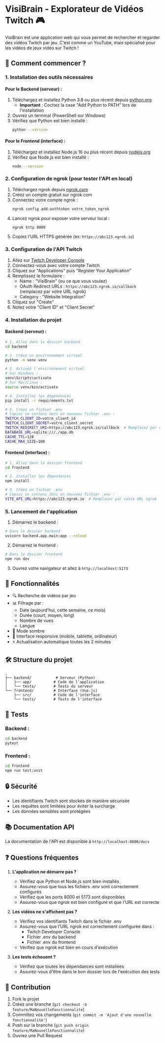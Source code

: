 # VisiBrain - Explorateur de Vidéos Twitch 🎮

VisiBrain est une application web qui vous permet de rechercher et regarder des vidéos Twitch par jeu. C'est comme un YouTube, mais spécialisé pour les vidéos de jeux vidéo sur Twitch !

## 🚀 Comment commencer ?

### 1. Installation des outils nécessaires

#### Pour le Backend (serveur) :
1. Téléchargez et installez Python 3.8 ou plus récent depuis [python.org](https://www.python.org/downloads/)
   - **Important** : Cochez la case "Add Python to PATH" lors de l'installation
2. Ouvrez un terminal (PowerShell sur Windows)
3. Vérifiez que Python est bien installé :
   ```bash
   python --version
   ```

#### Pour le Frontend (interface) :
1. Téléchargez et installez Node.js 16 ou plus récent depuis [nodejs.org](https://nodejs.org/)
2. Vérifiez que Node.js est bien installé :
   ```bash
   node --version
   ```

### 2. Configuration de ngrok (pour tester l'API en local)

1. Téléchargez ngrok depuis [ngrok.com](https://ngrok.com/download)
2. Créez un compte gratuit sur ngrok.com
3. Connectez votre compte ngrok :
   ```bash
   ngrok config add-authtoken votre_token_ngrok
   ```
4. Lancez ngrok pour exposer votre serveur local :
   ```bash
   ngrok http 8000
   ```
5. Copiez l'URL HTTPS générée (ex: `https://abc123.ngrok.io`)

### 3. Configuration de l'API Twitch

1. Allez sur [Twitch Developer Console](https://console.twitch.tv/)
2. Connectez-vous avec votre compte Twitch
3. Cliquez sur "Applications" puis "Register Your Application"
4. Remplissez le formulaire :
   - Name : "VisiBrain" (ou ce que vous voulez)
   - OAuth Redirect URLs : `https://abc123.ngrok.io/callback` (remplacez par votre URL ngrok)
   - Category : "Website Integration"
5. Cliquez sur "Create"
6. Notez votre "Client ID" et "Client Secret"

### 4. Installation du projet

#### Backend (serveur) :
```bash
# 1. Allez dans le dossier backend
cd backend

# 2. Créez un environnement virtuel
python -m venv venv

# 3. Activez l'environnement virtuel
# Sur Windows :
venv\Scripts\activate
# Sur Mac/Linux :
source venv/bin/activate

# 4. Installez les dépendances
pip install -r requirements.txt

# 5. Créez un fichier .env
# Copiez ce contenu dans un nouveau fichier .env :
TWITCH_CLIENT_ID=votre_client_id
TWITCH_CLIENT_SECRET=votre_client_secret
TWITCH_REDIRECT_URI=https://abc123.ngrok.io/callback  # Remplacez par votre URL ngrok
DATABASE_URL=sqlite:///./app.db
CACHE_TTL=120
CACHE_MAX_SIZE=100
```

#### Frontend (interface) :
```bash
# 1. Allez dans le dossier frontend
cd frontend

# 2. Installez les dépendances
npm install

# 3. Créez un fichier .env
# Copiez ce contenu dans un nouveau fichier .env :
VITE_API_URL=https://abc123.ngrok.io  # Remplacez par votre URL ngrok
```

### 5. Lancement de l'application

1. Démarrez le backend :
```bash
# Dans le dossier backend
uvicorn backend.app.main:app --reload
```

2. Démarrez le frontend :
```bash
# Dans le dossier frontend
npm run dev
```

3. Ouvrez votre navigateur et allez à `http://localhost:5173`

## 🎯 Fonctionnalités

- 🔍 Recherche de vidéos par jeu
- 📊 Filtrage par :
  - Date (aujourd'hui, cette semaine, ce mois)
  - Durée (court, moyen, long)
  - Nombre de vues
  - Langue
- 🌙 Mode sombre
- 📱 Interface responsive (mobile, tablette, ordinateur)
- ⚡ Actualisation automatique toutes les 2 minutes

## 🛠️ Structure du projet

```
.
├── backend/           # Serveur (Python)
│   ├── app/          # Code de l'application
│   └── tests/        # Tests du serveur
└── frontend/         # Interface (Vue.js)
    ├── src/          # Code de l'interface
    └── tests/        # Tests de l'interface
```

## 🧪 Tests

### Backend :
```bash
cd backend
pytest
```

### Frontend :
```bash
cd frontend
npm run test:unit
```

## 🔒 Sécurité

- Les identifiants Twitch sont stockés de manière sécurisée
- Les requêtes sont limitées pour éviter la surcharge
- Les données sensibles sont protégées

## 📚 Documentation API

La documentation de l'API est disponible à `http://localhost:8000/docs`

## ❓ Questions fréquentes

1. **L'application ne démarre pas ?**
   - Vérifiez que Python et Node.js sont bien installés
   - Assurez-vous que tous les fichiers .env sont correctement configurés
   - Vérifiez que les ports 8000 et 5173 sont disponibles
   - Assurez-vous que ngrok est bien configuré et que l'URL est correcte

2. **Les vidéos ne s'affichent pas ?**
   - Vérifiez vos identifiants Twitch dans le fichier .env
   - Assurez-vous que l'URL ngrok est correctement configurée dans :
     - Twitch Developer Console
     - Fichier .env du backend
     - Fichier .env du frontend
   - Vérifiez que ngrok est bien en cours d'exécution

3. **Les tests échouent ?**
   - Vérifiez que toutes les dépendances sont installées
   - Assurez-vous d'être dans le bon dossier lors de l'exécution des tests

## 🤝 Contribution

1. Fork le projet
2. Créez une branche (`git checkout -b feature/MaNouvelleFonctionnalite`)
3. Committez vos changements (`git commit -m 'Ajout d'une nouvelle fonctionnalité'`)
4. Push sur la branche (`git push origin feature/MaNouvelleFonctionnalite`)
5. Ouvrez une Pull Request 
